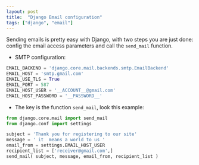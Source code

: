 ```yaml
---
layout: post
title:  "Django Email configuration"
tags: ["django", "email"]
---
```


Sending emails is pretty easy with Django, with two steps you are just done: config the email access parameters and call the `send_mail` function.

- SMTP configuration:

```py
EMAIL_BACKEND = 'django.core.mail.backends.smtp.EmailBackend'
EMAIL_HOST = 'smtp.gmail.com'
EMAIL_USE_TLS = True
EMAIL_PORT = 587
EMAIL_HOST_USER = '__ACCOUNT__@gmail.com'
EMAIL_HOST_PASSWORD = '__PASSWORD__'
```

- The key is the function `send_mail`, look this example:

```py
from django.core.mail import send_mail
from django.conf import settings

subject = 'Thank you for registering to our site'
message = ' it  means a world to us '
email_from = settings.EMAIL_HOST_USER
recipient_list = ['receiver@gmail.com',]
send_mail( subject, message, email_from, recipient_list )
```
